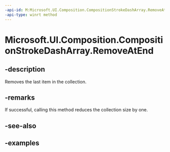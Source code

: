 ```yaml
---
-api-id: M:Microsoft.UI.Composition.CompositionStrokeDashArray.RemoveAtEnd
-api-type: winrt method
---
```


<!-- Method syntax.
public void CompositionStrokeDashArray.RemoveAtEnd()
-->

# Microsoft.UI.Composition.CompositionStrokeDashArray.RemoveAtEnd

## -description

Removes the last item in the collection.

## -remarks

If successful, calling this method reduces the collection size by one.

## -see-also

## -examples

